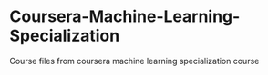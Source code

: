 # Coursera-Machine-Learning-Specialization

Course files from coursera machine learning specialization course
